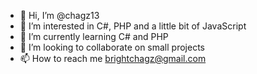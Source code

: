 - 👋 Hi, I’m @chagz13
- 👀 I’m interested in C#, PHP and a little bit of JavaScript
- 🌱 I’m currently learning C# and PHP
- 💞️ I’m looking to collaborate on small projects
- 📫 How to reach me brightchagz@gmail.com

<!---
chagz13/chagz13 is a ✨ special ✨ repository because its `README.md` (this file) appears on your GitHub profile.
You can click the Preview link to take a look at your changes.
--->
